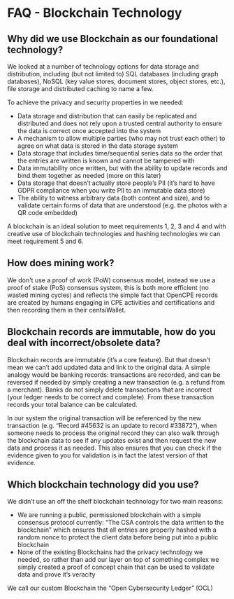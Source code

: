 # FAQ - Blockchain Technology

## Why did we use Blockchain as our foundational technology?

We looked at a number of technology options for data storage and distribution, including (but not limited to) SQL databases (including graph databases), NoSQL (key value stores, document stores, object stores, etc.), file storage and distributed caching to name a few.

To achieve the privacy and security properties in we needed:

- Data storage and distribution that can easily be replicated and distributed and does not rely upon a trusted central authority to ensure the data is correct once accepted into the system
- A mechanism to allow multiple parties (who may not trust each other) to agree on what data is stored in the data storage system
- Data storage that includes time/sequential series data so the order that the entries are written is known and cannot be tampered with
- Data immutability once written, but with the ability to update records and bind them together as needed (more on this later)
- Data storage that doesn’t actually store people’s PII (it’s hard to have GDPR compliance when you write PII to an immutable data store)
- The ability to witness arbitrary data (both content and size), and to validate certain forms of data that are understood (e.g. the photos with a QR code embedded)

A blockchain is an ideal solution to meet requirements 1, 2, 3 and 4 and with creative use of blockchain technologies and hashing technologies we can meet requirement 5 and 6.

## How does mining work?

We don't use a proof of work (PoW) consensus model, instead we use a proof of stake (PoS) consensus system, this is both more efficient (no wasted mining cycles) and reflects the simple fact that OpenCPE records are created by humans engaging in CPE activities and certifications and then recording them in their centsiWallet. 

## Blockchain records are immutable, how do you deal with incorrect/obsolete data?

Blockchain records are immutable (it’s a core feature). But that doesn’t mean we can’t add updated data and link to the original data. A simple analogy would be banking records: transactions are recorded, and can be reversed if needed by simply creating a new transaction (e.g. a refund from a merchant). Banks do not simply delete transactions that are incorrect (your ledger needs to be correct and complete). From these transaction records your total balance can be calculated.

In our system the original transaction will be referenced by the new transaction (e.g. “Record #45632 is an update to record #33872”), when someone needs to process the original record they can also walk through the blockchain data to see if any updates exist and then request the new data and process it as needed. This also ensures that you can check if the evidence given to you for validation is in fact the latest version of that evidence.

## Which blockchain technology did you use?

We didn’t use an off the shelf blockchain technology for two main reasons:

- We are running a public, permissioned blockchain with a simple consensus protocol currently: “The CSA controls the data written to the blockchain” which ensures that all entries are properly hashed with a random nonce to protect the client data before being put into a public blockchain
- None of the existing Blockchains had the privacy technology we needed, so rather than add our layer on top of something complex we simply created a proof of concept chain that can be used to validate data and prove it’s veracity

We call our custom Blockchain the “Open Cybersecurity Ledger” (OCL)
